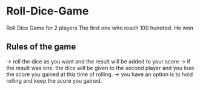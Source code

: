# Roll-Dice-Game
Roll Dice Game for 2 players
The first one who reach 100 hundred. He won
## Rules of the game
-> roll the dice as you want and the result will be added to your score
-> if the result was one. the dice will be given to the second player and you lose the score you gained at this time of rolling.
-> you have an option is to hold rolling and keep the score you gained.
